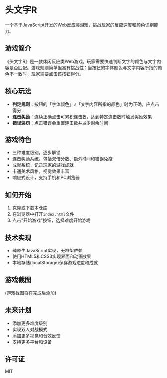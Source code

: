 # 头文字R

一个基于JavaScript开发的Web反应类游戏，挑战玩家的反应速度和颜色识别能力。

## 游戏简介

《头文字R》是一款休闲反应类Web游戏，玩家需要快速判断文字的颜色与文字内容是否匹配。游戏规则简单但富有挑战性：当按钮的字体颜色与文字内容所指的颜色不一致时，玩家需要点击该按钮得分。

## 核心玩法

- **判定规则**：按钮的「字体颜色」≠「文字内容所指的颜色」时为正确，应点击得分
- **连击奖励**：连续正确点击可累积连击数，达到特定连击数时触发奖励效果
- **错误惩罚**：点击错误会重置连击数并减少剩余时间

## 游戏特色

- 三种难度级别，逐步解锁
- 连击奖励系统，包括双倍分数、额外时间和错误免疫
- 成就系统，记录玩家的游戏成就
- 卡通美术风格，视觉效果丰富
- 响应式设计，支持手机和PC浏览器

## 如何开始

1. 克隆或下载本仓库
2. 在浏览器中打开`index.html`文件
3. 点击"开始游戏"按钮，选择难度开始游戏

## 技术实现

- 纯原生JavaScript实现，无框架依赖
- 使用HTML5和CSS3实现界面和动画效果
- 本地存储(localStorage)保存游戏进度和成就

## 游戏截图

(游戏截图将在完成后添加)

## 未来计划

- 添加更多难度级别
- 实现双人对战模式
- 添加更多视觉和音效反馈
- 支持更多平台和设备

## 许可证

MIT

